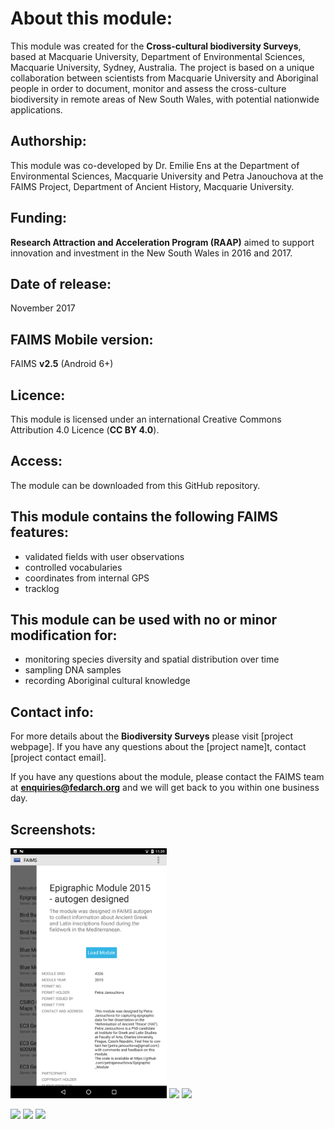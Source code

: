 # About this module:
This module was created for the **Cross-cultural biodiversity Surveys**, based at Macquarie University, Department of Environmental Sciences, Macquarie University, Sydney, Australia. The project is based on a unique collaboration between scientists from Macquarie University and Aboriginal people in order to document, monitor and assess the cross-culture biodiversity in remote areas of New South Wales, with potential nationwide applications.

## Authorship:
This module was co-developed by Dr. Emilie Ens at the Department of Environmental Sciences, Macquarie University and Petra Janouchova at the FAIMS Project, Department of Ancient History, Macquarie University.

## Funding:
**Research Attraction and Acceleration Program (RAAP)** aimed to support innovation and investment in the New South Wales in 2016 and 2017.


## Date of release:
November 2017 

## FAIMS Mobile version:
FAIMS **v2.5** (Android 6+)

## Licence:
This module is licensed under an international Creative Commons Attribution 4.0 Licence (**CC BY 4.0**).

## Access:
The module can be downloaded from this GitHub repository. 

## This module contains the following FAIMS features:
* validated fields with user observations
* controlled vocabularies
* coordinates from internal GPS
* tracklog

## This module can be used with no or minor modification for:
* monitoring species diversity and spatial distribution over time
* sampling DNA samples
* recording Aboriginal cultural knowledge

## Contact info:
For more details about the **Biodiversity Surveys** please visit [project webpage]. If you have any questions about the [project name]t, contact [project contact email].

If you have any questions about the module, please contact the FAIMS team at **enquiries@fedarch.org** and we will get back to you within one business day.

## Screenshots:

<p align="left">
  <img src="https://github.com/petrajanouchova/Epigraphic_Module/blob/master/screenshots/Screenshot_20170912-113953.png" width="250"/>
  <img src="xxx" width="250"/>
  <img src="xxx" width="250"/>
</p>

<p align="left">
 <img src="xxx" width="250"/>
  <img src="xxx" width="250"/>
  <img src="xxx" width="250"/>
</p>

